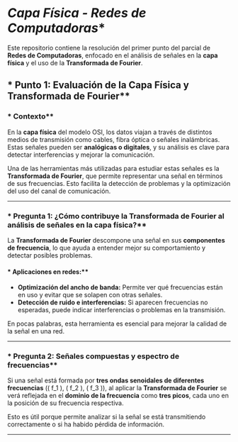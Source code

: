 # *Capa Física - Redes de Computadoras**  

Este repositorio contiene la resolución del primer punto del parcial de **Redes de Computadoras**, enfocado en el análisis de señales en la **capa física** y el uso de la **Transformada de Fourier**.  

## * Punto 1: Evaluación de la Capa Física y Transformada de Fourier**  

### * Contexto**  
En la **capa física** del modelo OSI, los datos viajan a través de distintos medios de transmisión como cables, fibra óptica o señales inalámbricas. Estas señales pueden ser **analógicas o digitales**, y su análisis es clave para detectar interferencias y mejorar la comunicación.  

Una de las herramientas más utilizadas para estudiar estas señales es la **Transformada de Fourier**, que permite representar una señal en términos de sus frecuencias. Esto facilita la detección de problemas y la optimización del uso del canal de comunicación.  

---

### * Pregunta 1: ¿Cómo contribuye la Transformada de Fourier al análisis de señales en la capa física?**  

La **Transformada de Fourier** descompone una señal en sus **componentes de frecuencia**, lo que ayuda a entender mejor su comportamiento y detectar posibles problemas.  

#### * Aplicaciones en redes:**  
- **Optimización del ancho de banda:** Permite ver qué frecuencias están en uso y evitar que se solapen con otras señales.  
- **Detección de ruido e interferencias:** Si aparecen frecuencias no esperadas, puede indicar interferencias o problemas en la transmisión.  

En pocas palabras, esta herramienta es esencial para mejorar la calidad de la señal en una red.  

---

### * Pregunta 2: Señales compuestas y espectro de frecuencias**  

Si una señal está formada por **tres ondas senoidales de diferentes frecuencias** (\( f_1 \), \( f_2 \), \( f_3 \)), al aplicar la **Transformada de Fourier** se verá reflejada en el **dominio de la frecuencia** como **tres picos**, cada uno en la posición de su frecuencia respectiva.  

Esto es útil porque permite analizar si la señal se está transmitiendo correctamente o si ha habido pérdida de información.  

---

